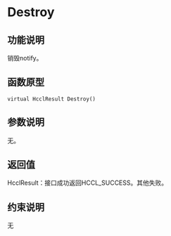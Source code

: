 # Destroy<a name="ZH-CN_TOPIC_0000001994467452"></a>

## 功能说明<a name="zh-cn_topic_0000001956458645_section3135mcpsimp"></a>

销毁notify。

## 函数原型<a name="zh-cn_topic_0000001956458645_section3132mcpsimp"></a>

```
virtual HcclResult Destroy()
```

## 参数说明<a name="zh-cn_topic_0000001956458645_section3138mcpsimp"></a>

无。

## 返回值<a name="zh-cn_topic_0000001956458645_section3141mcpsimp"></a>

HcclResult：接口成功返回HCCL\_SUCCESS。其他失败。

## 约束说明<a name="zh-cn_topic_0000001956458645_section3144mcpsimp"></a>

无

